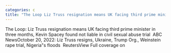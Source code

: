 ```yaml
---
categories: c
title: "The Loop Liz Truss resignation means UK facing third prime minister in three months Kevin Spacey found not liable in civil sexual abuse trial  ABC News"
---
```

The Loop: Liz Truss resignation means UK facing third prime minister in three months, Kevin Spacey found not liable in civil sexual abuse trial&nbsp;&nbsp;ABC NewsOctober 20, 2022: Liz Truss resigns, Ukraine, Trump Org., Weinstein rape trial, Nigeria"s floods&nbsp;&nbsp;ReutersView Full coverage on 